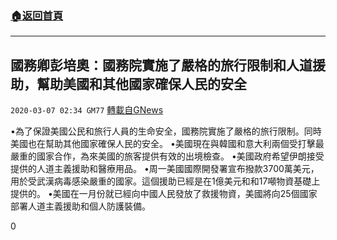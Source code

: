 ###  [:house:返回首頁](https://github.com/ourhimalayas/txt)
---

## 國務卿彭培奧：國務院實施了嚴格的旅行限制和人道援助，幫助美國和其他國家確保人民的安全
`2020-03-07 02:34 GM77` [轉載自GNews](https://gnews.org/zh-hant/132775/)

•為了保證美國公民和旅行人員的生命安全，國務院實施了嚴格的旅行限制。同時美國也在幫助其他國家確保人民的安全。
•美國現在與韓國和意大利兩個受打擊最嚴重的國家合作，為來美國的旅客提供有效的出境檢查。
•美國政府希望伊朗接受提供的人道主義援助和醫療用品。
•周一美國國際開發署宣布撥款3700萬美元，用於受武漢病毒感染嚴重的國家。這個援助已經是在1億美元和和17噸物資基礎上提供的。
•美國在一月份就已經向中國人民發放了救援物資，美國將向25個國家部署人道主義援助和個人防護裝備。

0
